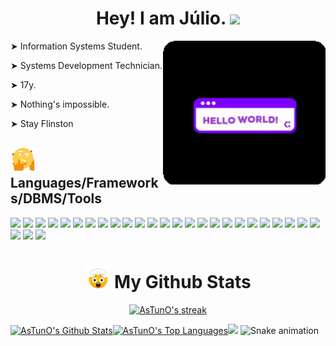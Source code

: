 <h1 align="center"> Hey! I am Júlio. <img src="https://raw.githubusercontent.com/iampavangandhi/iampavangandhi/master/gifs/Hi.gif" width="30px"> </h1>

<div> 
<img align="right" src="https://github.com/AsTunO/AsTunO/blob/main/GitGif/HelloGif.gif" width="260px">
  
  <p> ➤  Information Systems Student. </p>
  <p> ➤  Systems Development Technician. </p>     
  <p> ➤  17y. </p>    
  <p> ➤  Nothing's impossible. </p>     
  <p> ➤  Stay Flinston </p>    
  
</div>

<h2> <img src="https://github.com/AsTunO/AsTunO/blob/main/GitGif/giphy-unscreen.gif" width="40px">  Languages/Frameworks/DBMS/Tools </h2>

<div>
  <p>
    <img height="25em" src="https://img.shields.io/badge/Java-ED8B00?style=for-the-badge&logo=java&logoColor=white"/>
    <img height="25em" src="https://img.shields.io/badge/Python-3776AB?style=for-the-badge&logo=python&logoColor=white"/>
    <img height="25em" src="https://img.shields.io/badge/JavaScript-F7DF1E?style=for-the-badge&logo=javascript&logoColor=black"/>
    <img height="25em" src="https://img.shields.io/badge/HTML5-E34F26?style=for-the-badge&logo=html5&logoColor=white"/>
    <img height="25em" src="https://img.shields.io/badge/CSS3-1572B6?style=for-the-badge&logo=css3&logoColor=white"/>
    <img height="25m" src="https://img.shields.io/badge/TypeScript-007ACC?style=for-the-badge&logo=typescript&logoColor=white"/>
    <img height="25m" src="https://img.shields.io/badge/Spring-6DB33F?style=for-the-badge&logo=spring&logoColor=white"/>
    <img height="25m" src="https://img.shields.io/badge/Expo-1B1F23?style=for-the-badge&logo=expo&logoColor=white"/>
    <img height="25m" src="https://img.shields.io/badge/Bootstrap-563D7C?style=for-the-badge&logo=bootstrap&logoColor=white"/>
    <img height="25m" src="https://img.shields.io/badge/jQuery-0769AD?style=for-the-badge&logo=jquery&logoColor=white"/>
    <img height="25m" src="https://img.shields.io/badge/React_Native-20232A?style=for-the-badge&logo=react&logoColor=61DAFB"/>
    <img height="25m" src="https://img.shields.io/badge/Node.js-339933?style=for-the-badge&logo=nodedotjs&logoColor=white"/>
    <img height="25m" src="https://img.shields.io/badge/npm-CB3837?style=for-the-badge&logo=npm&logoColor=white"/>
    <img height="25m" src="https://img.shields.io/badge/React-20232A?style=for-the-badge&logo=react&logoColor=61DAFB"/>
    <img height="25m" src="https://img.shields.io/badge/next.js-000000?style=for-the-badge&logo=nextdotjs&logoColor=white"/>
    <img height="25m" src="https://img.shields.io/badge/Material--UI-0081CB?style=for-the-badge&logo=material-ui&logoColor=white"/>
    <img height="25m" src="https://img.shields.io/badge/-materialize--css-ff69b4?style=for-the-badge&logo=materialize--css&logoColor=white"/>
    <img height="25m" src="https://img.shields.io/badge/apache_maven-C71A36?style=for-the-badge&logo=apachemaven&logoColor=white"/>
    <img height="25m" src="https://img.shields.io/badge/Qt-41CD52?style=for-the-badge&logo=qt&logoColor=white"/>
    <img height="25m" src="https://img.shields.io/badge/styled--components-DB7093?style=for-the-badge&logo=styled-components&logoColor=white"/>
    <img height="25m" src="https://img.shields.io/badge/Yarn-2C8EBB?style=for-the-badge&logo=yarn&logoColor=white"/>
    <img height="25m" src="https://img.shields.io/badge/MySQL-00000F?style=for-the-badge&logo=mysql&logoColor=white"/>
    <img height="25m" src="https://img.shields.io/badge/PostgreSQL-316192?style=for-the-badge&logo=postgresql&logoColor=white"/>
    <img height="25m" src="https://img.shields.io/badge/Microsoft_SQL_Server-CC2927?style=for-the-badge&logo=microsoft-sql-server&logoColor=white"/>
    <img height="25m" src="https://img.shields.io/badge/Git-F05032?style=for-the-badge&logo=git&logoColor=white"/>
    <img height="25m" src="https://img.shields.io/badge/Postman-FF6C37?style=for-the-badge&logo=Postman&logoColor=white"/>
    <img height="25m" src="https://img.shields.io/badge/Insomnia-5849be?style=for-the-badge&logo=Insomnia&logoColor=white"/>
    <img height="25m" src="https://img.shields.io/badge/Figma-F24E1E?style=for-the-badge&logo=figma&logoColor=white"/>
  </p>
</div>

<h1 align="center" > <img src="https://github.com/AsTunO/AsTunO/blob/main/GitGif/emoji.gif" width="40px"> My Github Stats </h1>

<div>
  <p align="center">
      <a href="https://github.com/AsTunO/github-readme-streak-stats">
          <img title="🔥 Get streak stats for your profile at git.io/streak-stats" alt="AsTunO's streak" src="https://github-readme-streak-stats.herokuapp.com/?user=AsTunO&theme=midnight-purple&hide_border=true&stroke=0000&background=0D1117"/>
      </a>
  </p>
</div>

<div>
  <p>
    <a href="https://github.com/AsTunO/github-readme-stats"><img alt="AsTunO's Github Stats" src="https://github-readme-stats.vercel.app/api?username=AsTunO&show_icons=true&count_private=true&theme=midnight-purple&hide_border=true&bg_color=0D1117" width="450px /></a>
    <a href="https://github.com/AsTunO/github-readme-stats"><img alt="AsTunO's Top Languages" src="https://github-readme-stats.vercel.app/api/top-langs/?username=AsTunO&langs_count=8&count_private=true&layout=compact&theme=midnight-purple&hide_border=true&bg_color=0D1117" width="450px /></a>
  </p>
</div>

<a href="https://github.com/404"><img src="https://user-images.githubusercontent.com/73097560/115834477-dbab4500-a447-11eb-908a-139a6edaec5c.gif"></a>
![Snake animation](https://github.com/AsTunO/AsTunO/blob/output/github-contribution-grid-snake.svg)
